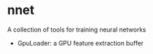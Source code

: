# nnet
A collection of tools for training neural networks

  - GpuLoader: a GPU feature extraction buffer
